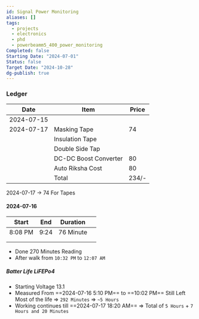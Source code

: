 ```yaml
---
id: Signal Power Monitoring
aliases: []
tags:
  - projects
  - electronics
  - phd
  - powerbeamm5_400_power_monitoring
Completed: false
Starting Date: "2024-07-01"
Status: false
Target Date: "2024-10-28"
dg-publish: true
---
```

### Ledger

| Date       | Item                  | Price |
| ---------- | --------------------- | ----- |
| 2024-07-15 |                       |       |
| 2024-07-17 | Masking Tape          | 74    |
|            | Insulation Tape       |       |
|            | Double Side Tap       |       |
|            | DC-DC Boost Converter | 80    |
|            | Auto Riksha Cost      | 80    |
|            | Total                 | 234/- |

2024-07-17 -> 74 For Tapes

#### 2024-07-16

| Start   | End  | Duration  |     |
| ------- | ---- | --------- | --- |
| 8:08 PM | 9:24 | 76 Minute |     |
|         |      |           |     |
|         |      |           |     |

- Done 270 Minutes Reading
- After walk from `10:32 PM` to `12:07 AM`

##### Batter Life LiFEPo4

- Starting Voltage 13.1
- Measured From ==2024-07-16 5:10 PM== to ==10:02 PM== Still Left Most of the life => `292 Minutes` => `~5 Hours`
- Working continues till ==2024-07-17 18:20 AM== => Total of `5 Hours` + `7 Hours and 20 Minutes `
